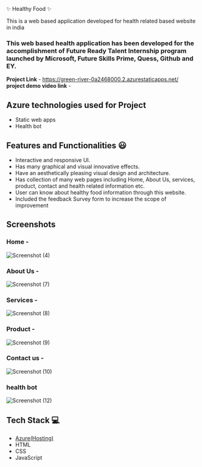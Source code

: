 
✨  Healthy Food ✨

This is a web based application developed for health related based website in india

### This web based health application has been developed for the accomplishment of Future Ready Talent Internship program launched by Microsoft, Future Skills Prime, Quess, Github and EY.


**Project Link** - https://green-river-0a2468000.2.azurestaticapps.net/
**project demo video link** - 

## Azure technologies used for Project

- Static web apps
- Health bot

## Features and Functionalities 😃

- Interactive and responsive UI.
- Has many graphical and visual innovative effects.
- Have an aesthetically pleasing visual design and architecture.
- Has collection of many web pages including Home, About Us, services, product, contact and health related information etc.
- User can know about healthy food information through this website.
- Included the feedback Survey form to increase the scope of improvement 

## Screenshots

### Home   -

![Screenshot (4)](https://user-images.githubusercontent.com/116182885/204827776-862852cf-bee3-4950-bb58-9314c22f6a00.png)
   

### About Us -

![Screenshot (7)](https://user-images.githubusercontent.com/116182885/204828812-8d364e17-106b-4e16-ba5c-0c0e1409d57d.png)


### Services -

![Screenshot (8)](https://user-images.githubusercontent.com/116182885/204830926-c34c7f8f-0363-40d4-954d-8f3ae753214e.png)


### Product  -
 
![Screenshot (9)](https://user-images.githubusercontent.com/116182885/204832866-897b5f90-9081-43b8-ae04-6267dc8130fc.png)

  
### Contact us -

![Screenshot (10)](https://user-images.githubusercontent.com/116182885/204832109-7e17dbbe-292d-4f93-a6b6-1916783e83f5.png)


### health bot

![Screenshot (12)](https://user-images.githubusercontent.com/116182885/204832396-782df52a-609d-4b2c-acab-e0df0783ffca.png)



## Tech Stack 💻

- [Azure(Hosting)](https://azure.microsoft.com/en-in/features/azure-portal/)
- HTML
- CSS
- JavaScript


